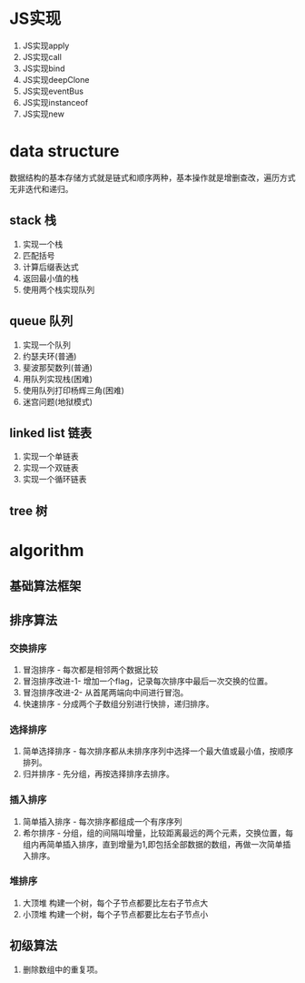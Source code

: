 # JS实现
1. JS实现apply
2. JS实现call
3. JS实现bind
4. JS实现deepClone
5. JS实现eventBus
6. JS实现instanceof
7. JS实现new
# data structure
数据结构的基本存储⽅式就是链式和顺序两种，基本操作就是增删查改，遍历⽅式⽆⾮迭代和递归。
## stack 栈
1. 实现一个栈
2. 匹配括号
3. 计算后缀表达式
4. 返回最小值的栈
5. 使用两个栈实现队列
## queue 队列
1. 实现一个队列
2. 约瑟夫环(普通)
3. 斐波那契数列(普通)
4. 用队列实现栈(困难)
5. 使用队列打印杨辉三角(困难)
6. 迷宫问题(地狱模式)
## linked list 链表
1. 实现一个单链表
2. 实现一个双链表
3. 实现一个循环链表
## tree 树

# algorithm
## 基础算法框架
## 排序算法
### 交换排序
1. 冒泡排序 - 每次都是相邻两个数据比较
2. 冒泡排序改进-1- 增加一个flag，记录每次排序中最后一次交换的位置。
3. 冒泡排序改进-2- 从首尾两端向中间进行冒泡。
4. 快速排序 - 分成两个子数组分别进行快排，递归排序。
### 选择排序
1. 简单选择排序 - 每次排序都从未排序序列中选择一个最大值或最小值，按顺序排列。
2. 归并排序 - 先分组，再按选择排序去排序。
### 插入排序
1. 简单插入排序 - 每次排序都组成一个有序序列
2. 希尔排序 - 分组，组的间隔叫增量，比较距离最远的两个元素，交换位置，每组内再简单插入排序，直到增量为1,即包括全部数据的数组，再做一次简单插入排序。
### 堆排序
1. 大顶堆 构建一个树，每个子节点都要比左右子节点大
2. 小顶堆 构建一个树，每个子节点都要比左右子节点小
## 初级算法
1. 删除数组中的重复项。